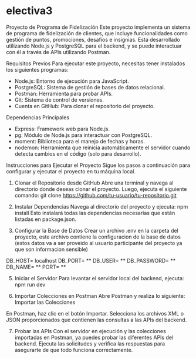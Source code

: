 # electiva3
Proyecto de Programa de Fidelización
Este proyecto implementa un sistema de programa de fidelización de clientes, que incluye funcionalidades como gestión de puntos, promociones, desafíos e insignias. Está desarrollado utilizando Node.js y PostgreSQL para el backend, y se puede interactuar con él a través de APIs utilizando Postman.

Requisitos Previos
Para ejecutar este proyecto, necesitas tener instalados los siguientes programas:

- Node.js: Entorno de ejecución para JavaScript.
- PostgreSQL: Sistema de gestión de bases de datos relacional.
- Postman: Herramienta para probar APIs.
- Git: Sistema de control de versiones.
- Cuenta en GitHub: Para clonar el repositorio del proyecto.

Dependencias Principales
- Express: Framework web para Node.js.
- pg: Módulo de Node.js para interactuar con PostgreSQL.
- moment: Biblioteca para el manejo de fechas y horas.
- nodemon: Herramienta que reinicia automáticamente el servidor cuando detecta cambios en el código (solo para desarrollo).
  
Instrucciones para Ejecutar el Proyecto
Sigue los pasos a continuación para configurar y ejecutar el proyecto en tu máquina local.

1. Clonar el Repositorio desde GitHub
Abre una terminal y navega al directorio donde deseas clonar el proyecto. Luego, ejecuta el siguiente comando: git clone https://github.com/tu-usuario/tu-repositorio.git

2. Instalar Dependencias
Navega al directorio del proyecto y ejecuta: npm install
Esto instalará todas las dependencias necesarias que están listadas en package.json.

3. Configurar la Base de Datos
Crear un archivo .env en la carpeta del proyecto, este archivo contiene la configuracion de la base de datos (estos datos va a ser proveido al usuario participante del proyecto ya que son informacion sensible)

DB_HOST= localhost
DB_PORT= **
DB_USER= **
DB_PASSWORD= **
DB_NAME= **
PORT= **

5. Iniciar el Servidor
Para levantar el servidor local del backend, ejecuta: npm run dev

6. Importar Colecciones en Postman
Abre Postman y realiza lo siguiente: Importar las Colecciones

En Postman, haz clic en el botón Importar.
Selecciona los archivos XML o JSON proporcionados que contienen las consultas a las APIs del backend.

7. Probar las APIs
Con el servidor en ejecución y las colecciones importadas en Postman, ya puedes probar las diferentes APIs del backend. Ejecuta las solicitudes y verifica las respuestas para asegurarte de que todo funciona correctamente.








